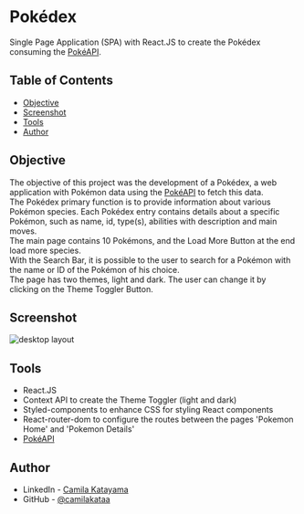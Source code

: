 # Pokédex

Single Page Application (SPA) with React.JS to create the Pokédex consuming the [PokéAPI](https://pokeapi.co/).


## Table of Contents

- [Objective](#objective)
- [Screenshot](#screenshot)
- [Tools](#tools)
- [Author](#author)


## Objective

The objective of this project was the development of a Pokédex, a web application with Pokémon data using the [PokéAPI](https://pokeapi.co/) to fetch this data.<br>
The Pokédex primary function is to provide information about various Pokémon species. Each Pokédex entry contains details about a specific Pokémon, such as name, id, type(s), abilities with description and main moves.<br>
The main page contains 10 Pokémons, and the Load More Button at the end load more species.<br>
With the Search Bar, it is possible to the user to search for a Pokémon with the name or ID of the Pokémon of his choice.<br>
The page has two themes, light and dark. The user can change it by clicking on the Theme Toggler Button. 

## Screenshot

<img src="./desktop-screen.gif" alt="desktop layout">

## Tools

- React.JS
- Context API to create the Theme Toggler (light and dark)
- Styled-components to enhance CSS for styling React components
- React-router-dom to configure the routes between the pages 'Pokemon Home' and 'Pokemon Details'
- [PokéAPI](https://pokeapi.co/)

## Author

- LinkedIn - [Camila Katayama](https://www.linkedin.com/in/camila-katayama-ab1a42153/)
- GitHub - [@camilakataa](https://github.com/camilakataa)


